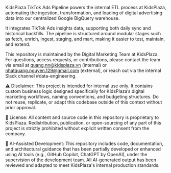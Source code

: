 KidsPlaza TikTok Ads Pipeline powers the internal ETL process at KidsPlaza, automating the ingestion, transformation, and loading of digital advertising data into our centralized Google BigQuery warehouse.

It integrates TikTok Ads insights data, supporting both daily sync and historical backfills. The pipeline is structured around modular stages such as fetch, enrich, ingest, staging, and mart, making it easier to test, maintain, and extend.

This repository is maintained by the Digital Marketing Team at KidsPlaza. For questions, access requests, or contributions, please contact the team via email at quang.nn@kidsplaza.vn (internal) or nhatquang.nguyen.129@gmail.com (external), or reach out via the internal Slack channel #data-engineering.

⚠️ Disclaimer: This project is intended for internal use only. It contains custom business logic designed specifically for KidsPlaza’s digital marketing workflows, naming conventions, and budgeting structures. Do not reuse, replicate, or adapt this codebase outside of this context without prior approval.

📄 License: All content and source code in this repository is proprietary to KidsPlaza. Redistribution, publication, or open-sourcing of any part of this project is strictly prohibited without explicit written consent from the company.

🤖 AI-Assisted Development: This repository includes code, documentation, and architectural guidance that has been partially developed or enhanced using AI tools (e.g., GitHub Copilot, ChatGPT by OpenAI), under the supervision of the development team. All AI-generated output has been reviewed and adapted to meet KidsPlaza's internal production standards.